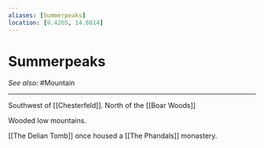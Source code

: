 ```yaml
---
aliases: [Summerpeaks]
location: [9.4265, 14.6614]
---
```


# Summerpeaks
*See also:* #Mountain 
___
Southwest of [[Chesterfeld]]. North of the [[Boar Woods]]

Wooded low mountains.

[[The Delian Tomb]] once housed a [[The Phandals]] monastery.